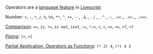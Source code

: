 Operators are a [language feature](livescript-language-features) in [Livescript](livescript)

Number: <code>+</code>, <code>-</code>, <code>\*</code>, <code>/</code>, <code>%</code>, <code>%%</code>, <code>**</code>, <code>^</code>, <code>++</code>, <code>--</code>, <code>.&.</code>, <code>.|.</code>, <code>.^.</code>, <code>~</code>, <code>.<<.</code>, <code>.>>.</code>, <code>.>>>.</code>

[Comparison](livescript-ops-comparison): <code>==</code>, <code>is</code>, <code>!=</code>, <code>is not</code>, <code>isnt</code>, <code>~=</code>, <code>!~=</code>, <code><</code>, <code>></code>, <code><=</code>, <code>>=</code>, <code>>?</code>, <code><?</code>

[Piping](livescript-ops-piping): <code>|></code>, <code><|</code>

[Partial Application, Operators as Functions](livescript-ops-as-functions): <code>(\* 2) 4</code>, <code>(\*) 4 3</code>
